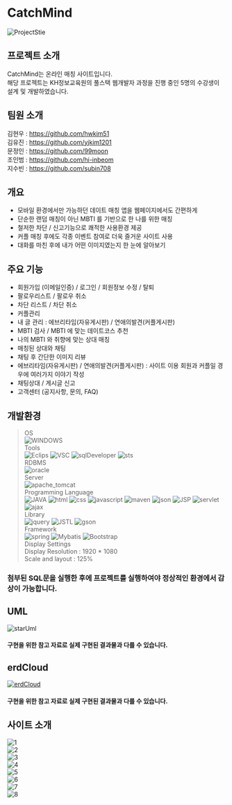# CatchMind
![ProjectStie](https://github.com/hwkim51/Catchmind/blob/main/Catchmind/src/main/webapp/resources/images/catchmind.png)

## 프로젝트 소개
CatchMind는 온라인 매칭 사이트입니다.  
해당 프로젝트는 KH정보교육원의 풀스택 웹개발자 과정을 진행 중인
5명의 수강생이 설계 및 개발하였습니다.

## 팀원 소개
김현우 : https://github.com/hwkim51  
김유진 : https://github.com/yjkim1201  
문정인 : https://github.com/99moon  
조인범 : https://github.com/hi-inbeom  
지수빈 : https://github.com/subin708  

## 개요
- 모바일 환경에서만 가능하던 데이트 매칭 앱을 웹페이지에서도 간편하게
- 단순한 랜덤 매칭이 아닌 MBTI 를 기반으로 한 나를 위한 매칭
- 철저한 차단 / 신고기능으로 쾌적한 사용환경 제공
- 커플 매칭 후에도 각종 이벤트 참여로 더욱 즐거운 사이트 사용
- 대화를 마친 후에 내가 어떤 이미지였는지 한 눈에 알아보기

## 주요 기능
- 회원가입 (이메일인증) / 로그인 / 회원정보 수정 / 탈퇴
- 팔로우리스트 / 팔로우 취소
- 차단 리스트 / 차단 취소
- 커플관리
- 내 글 관리 : 에브리타임(자유게시판) / 연애의발견(커플게시판)
- MBTI 검사 / MBTI 에 맞는 데이트코스 추천
- 나의 MBTI 와 취향에 맞는 상대 매칭
- 매칭된 상대와 채팅
- 채팅 후 간단한 이미지 리뷰
- 에브리타임(자유게시판) / 연애의발견(커플게시판) : 사이트 이용 회원과 커플일 경우에 여러가지 이야기 작성
- 채팅상대 / 게시글 신고
- 고객센터 (공지사항, 문의, FAQ)

## 개발환경
> OS  
![WINDOWS](https://img.shields.io/badge/WINDOWS10-0078D6?style=for-the-badge&logo=windows&logoColor=white)  
> Tools  
![Eclips](https://img.shields.io/badge/Eclips-2C2255?style=for-the-badge&logo=eclipse&logoColor=white)
![VSC](https://img.shields.io/badge/VSC-007ACC?style=for-the-badge&logo=visualstudiocode&logoColor=white)
![sqlDeveloper](https://img.shields.io/badge/sqlDeveloper-788B95?style=for-the-badge&logo=sqlDeveloper&logoColor=white)
![sts](https://img.shields.io/badge/sts-6DB33F?style=for-the-badge&logo=spring&logoColor=white)   
> RDBMS  
![oracle](https://img.shields.io/badge/oracle-F80000?style=for-the-badge&logo=oracle&logoColor=white)  
> Server  
![apache_tomcat](https://img.shields.io/badge/apache_tomcat-F8DC75?style=for-the-badge&logo=apachetomcat&logoColor=black)  
> Programming Language  
![JAVA](https://img.shields.io/badge/JAVA-007396?style=for-the-badge&logo=java&logoColor=white)
![html](https://img.shields.io/badge/html-E34F26?style=for-the-badge&logo=html5&logoColor=white)
![css](https://img.shields.io/badge/css-1572B6?style=for-the-badge&logo=css3&logoColor=white)
![javascript](https://img.shields.io/badge/javascript-F7DF1E?style=for-the-badge&logo=javascript&logoColor=black)
![maven](https://img.shields.io/badge/maven-C71A36?style=for-the-badge&logo=apachemaven&logoColor=white)
![json](https://img.shields.io/badge/json-000000?style=for-the-badge&logo=json&logoColor=white)
![JSP](https://img.shields.io/badge/JSP-000000?style=for-the-badge&logo=JSP&logoColor=white)
![servlet](https://img.shields.io/badge/servlet-000000?style=for-the-badge&logo=servlet&logoColor=white)
![ajax](https://img.shields.io/badge/ajax-000000?style=for-the-badge&logo=ajax&logoColor=white)  
> Library  
![jquery](https://img.shields.io/badge/jquery-0769AD?style=for-the-badge&logo=jquery&logoColor=white)
![JSTL](https://img.shields.io/badge/jstl-000000?style=for-the-badge&logo=jstl&logoColor=white)
![gson](https://img.shields.io/badge/gson-000000?style=for-the-badge&logo=gson&logoColor=white)  
> Framework  
![spring](https://img.shields.io/badge/spring-6DB33F?style=for-the-badge&logo=spring&logoColor=white)
![Mybatis](https://img.shields.io/badge/mybatis-000000?style=for-the-badge&logo=mybatis&logoColor=white)
![Bootstrap](https://img.shields.io/badge/Bootstrap-7952B3?style=for-the-badge&logo=Bootstrap&logoColor=white)  
> Display Settings  
Display Resolution : 1920 * 1080  
Scale and layout : 125%
### 첨부된 SQL문을 실행한 후에 프로젝트를 실행하여야 정상적인 환경에서 감상이 가능합니다.

## UML
![starUml](https://github.com/hwkim51/Catchmind/blob/main/Catchmind/src/main/webapp/resources/images/github_uml.PNG)
#### 구현을 위한 참고 자료로 실제 구현된 결과물과 다를 수 있습니다.

## erdCloud
[![erdCloud](https://github.com/hwkim51/Catchmind/blob/main/Catchmind/src/main/webapp/resources/images/github_erd.png)](https://www.erdcloud.com/d/SATcjFrWwEMvSGuXy)
#### 구현을 위한 참고 자료로 실제 구현된 결과물과 다를 수 있습니다.

## 사이트 소개
![1](https://github.com/hwkim51/Catchmind/blob/main/Catchmind/src/main/webapp/resources/images/github1.png)  
![2](https://github.com/hwkim51/Catchmind/blob/main/Catchmind/src/main/webapp/resources/images/github2.png)  
![3](https://github.com/hwkim51/Catchmind/blob/main/Catchmind/src/main/webapp/resources/images/github3.png)  
![4](https://github.com/hwkim51/Catchmind/blob/main/Catchmind/src/main/webapp/resources/images/github4.png)  
![5](https://github.com/hwkim51/Catchmind/blob/main/Catchmind/src/main/webapp/resources/images/github5.png)  
![6](https://github.com/hwkim51/Catchmind/blob/main/Catchmind/src/main/webapp/resources/images/github6.png)  
![7](https://github.com/hwkim51/Catchmind/blob/main/Catchmind/src/main/webapp/resources/images/github7.png)  
![8](https://github.com/hwkim51/Catchmind/blob/main/Catchmind/src/main/webapp/resources/images/github8.png)  
